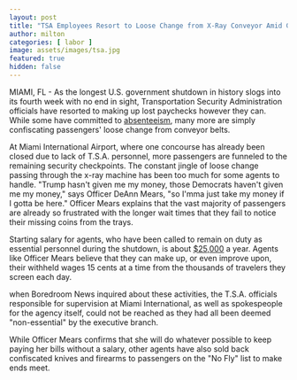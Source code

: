 ```yaml
---
layout: post
title: "TSA Employees Resort to Loose Change from X-Ray Conveyor Amid Gov Shutdown"
author: milton
categories: [ labor ]
image: assets/images/tsa.jpg
featured: true
hidden: false
---
```


MIAMI, FL - As the longest U.S. government shutdown in history slogs into its fourth week with no end in sight, Transportation Security Administration officials have resorted to making up lost paychecks however they can. While some have committed to [absenteeism](https://www.nytimes.com/2019/01/04/us/politics/tsa-government-shutdown-sick-leave.html), many more are simply confiscating passengers' loose change from conveyor belts.

At Miami International Airport, where one concourse has already been closed due to lack of T.S.A. personnel, more passengers are funneled to the remaining security checkpoints. The constant jingle of loose change passing through the x-ray machine has been too much for some agents to handle. "Trump hasn't given me my money, those Democrats haven't given me my money," says Officer DeAnn Mears, "so I'mma just take my money if I gotta be here." Officer Mears explains that the vast majority of passengers are already so frustrated with the longer wait times that they fail to notice their missing coins from the trays. 

Starting salary for agents, who have been called to remain on duty as essential personnel during the shutdown, is about [$25,000](https://www.federallawenforcement.org/tsa/) a year. Agents like Officer Mears believe that they can make up, or even improve upon, their withheld wages 15 cents at a time from the thousands of travelers they screen each day. 

when Boredroom News inquired about these activities, the T.S.A. officials responsible for supervision at Miami International, as well as spokespeople for the agency itself, could not be reached as they had all been deemed "non-essential" by the executive branch.

While Officer Mears confirms that she will do whatever possible to keep paying her bills without a salary, other agents have also sold back confiscated knives and firearms to passengers on the "No Fly" list to make ends meet.